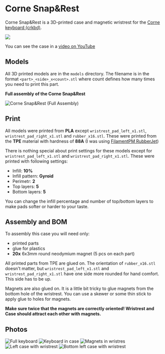 # Corne Snap&Rest

Corne Snap&Rest is a 3D-printed case and magnetic wristrest for the [Corne
keyboard (crkbd)](https://github.com/foostan/crkbd).

![](images/cover_photo.png)

You can see the case in a [video on YouTube](https://youtu.be/yxpXOWdBqow)

## Models

All 3D printed models are in the `models` directory. The filename is in the
format `<part>_<side>_x<count>.stl` where count defines how many times you need
to print this part.

**Full assembly of the Corne Snap&Rest**

![Corne Snap&Rest (Full Assembly)](images/assembly.png)

## Print

All models were printed from **PLA** except `wristrest_pad_left_x1.stl`,
`wristrest_pad_right_x1.stl` and `rubber_x16.stl`. These were printed from the
**TPE** material with hardness of **88A** (I was using
[FilamentPM RubberJet](https://shop.filament-pm.com/tpe-88-rubberjet-flex-black-1-75-mm-0-5-kg/p97))

There is nothing special about print settings for these models except for
`wristrest_pad_left_x1.stl` and `wristrest_pad_right_x1.stl`. These were printed
with following settings:
 - Infill: **10%**
 - Infill pattern: **Gyroid**
 - Perimetr: **2**
 - Top layers: **5**
 - Bottom layers: **5**

 You can change the infill percentage and number of top/bottom layers to make
 pads softer or harder to your taste.

## Assembly and BOM

To assembly this case you will need only:
 - printed parts
 - glue for plastics
 - **20x** 6x3mm round neodymium magnet (5 pcs on each part)

All printed parts from TPE are glued on. The orientation of `rubber_x16.stl`
doesn't matter, but `wristrest_pad_left_x1.stl` and `wristrest_pad_right_x1.stl`
have one side more rounded for hand comfort. This side has to be up.

Magnets are also glued on. It is a little bit tricky to glue magnets from the
bottom hole of the wristrest. You can use a skewer or some thin stick to apply
glue to holes for magnets.

**Make sure twice that the magnets are correctly oriented! Wristrest and Case
should attract each other with magnets.**

## Photos

![Full keyboard](images/full_keyboard.jpg)
![Keyboard in case](images/keyboard_in_case.jpg)
![Magnets in wristres](images/wristrest_bottom.jpg)
![Left case with wristrest](images/left_case_with_wristrest.jpg)
![Bottom left case with wristrest](images/bottom_left_case_with_wristrest.jpg)
